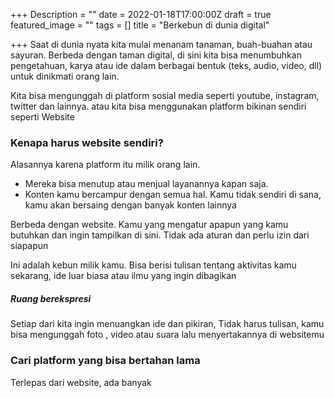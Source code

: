 +++
Description = ""
date = 2022-01-18T17:00:00Z
draft = true
featured_image = ""
tags = []
title = "Berkebun di dunia digital"

+++
Saat di dunia nyata kita mulai menanam tanaman, buah-buahan atau sayuran. Berbeda dengan taman digital, di sini kita bisa menumbuhkan pengetahuan, karya atau ide dalam berbagai bentuk (teks, audio, video, dll) untuk dinikmati orang lain.

Kita bisa mengunggah di platform sosial media seperti youtube, instagram, twitter dan lainnya. atau kita bisa menggunakan platform bikinan sendiri seperti Website

### Kenapa harus website sendiri?

Alasannya karena platform itu milik orang lain.

* Mereka bisa menutup atau menjual layanannya kapan saja.
* Konten kamu bercampur dengan semua hal. Kamu tidak sendiri di sana, kamu akan bersaing dengan banyak konten lainnya

Berbeda dengan website. Kamu yang mengatur apapun yang kamu butuhkan dan ingin tampilkan di sini. Tidak ada aturan dan perlu izin dari siapapun

Ini adalah kebun milik kamu. Bisa berisi tulisan tentang aktivitas kamu sekarang, ide luar biasa atau ilmu yang ingin dibagikan

##### Ruang berekspresi

Setiap dari kita ingin menuangkan ide dan pikiran, Tidak harus tulisan, kamu bisa mengunggah foto , video atau suara lalu menyertakannya di websitemu

### Cari platform yang bisa bertahan lama

Terlepas dari website, ada banyak